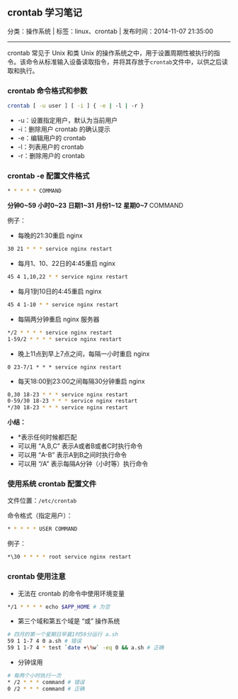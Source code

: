 ## crontab 学习笔记

分类：操作系统 | 标签：linux、crontab | 发布时间：2014-11-07 21:35:00

___

crontab 常见于 Unix 和类 Unix 的操作系统之中，用于设置周期性被执行的指令。该命令从标准输入设备读取指令，并将其存放于`crontab`文件中，以供之后读取和执行。

### crontab 命令格式和参数

```bash
crontab [ -u user ] [ -i ] { -e | -l | -r }
```

* -u：设置指定用户，默认为当前用户
* -i：删除用户 crontab 的确认提示
* -e：编辑用户的 crontab
* -l：列表用户的 crontab
* -r：删除用户的 crontab

### crontab -e 配置文件格式

```bash
* * * * * COMMAND
```

**分钟0~59** **小时0~23** **日期1~31** **月份1~12** **星期0~7** COMMAND

例子：

* 每晚的21:30重启 nginx
```bash
30 21 * * * service nginx restart
```

* 每月1、10、22日的4:45重启 nginx
```bash
45 4 1,10,22 * * service nginx restart
```

* 每月1到10日的4:45重启 nginx
```bash
45 4 1-10 * * service nginx restart
```

* 每隔两分钟重启 nginx 服务器
```bash
*/2 * * * * service nginx restart
1-59/2 * * * * service nginx restart
```

* 晚上11点到早上7点之间，每隔一小时重启 nginx
```
0 23-7/1 * * * service nginx restart
```

* 每天18:00到23:00之间每隔30分钟重启 nginx
```bash
0,30 18-23 * * * service nginx restart
0-59/30 18-23 * * * service nginx restart
*/30 18-23 * * * service nginx restart
```

**小结：**
* \*表示任何时候都匹配
* 可以用 “A,B,C” 表示A或者B或者C时执行命令
* 可以用 “A-B” 表示A到B之间时执行命令
* 可以用 “/A” 表示每隔A分钟（小时等）执行命令

### 使用系统 crontab 配置文件

文件位置：`/etc/crontab`

命令格式（指定用户）：
```bash
* * * * * USER COMMAND
```

例子：
```bash
*\30 * * * * root service nginx restart
```

### crontab 使用注意

* 无法在 crontab 的命令中使用环境变量

```bash
*/1 * * * * echo $APP_HOME # 为空
```

* 第三个域和第五个域是 “或” 操作系统

```bash
# 四月的第一个星期日早晨1时59分运行 a.sh
59 1 1-7 4 0 a.sh # 错误
59 1 1-7 4 * test `date +\%w` -eq 0 && a.sh # 正确
```

* 分钟误用

```bash
# 每两个小时执行一次
* /2 * * * command # 错误
0 /2 * * * command # 正确
```
